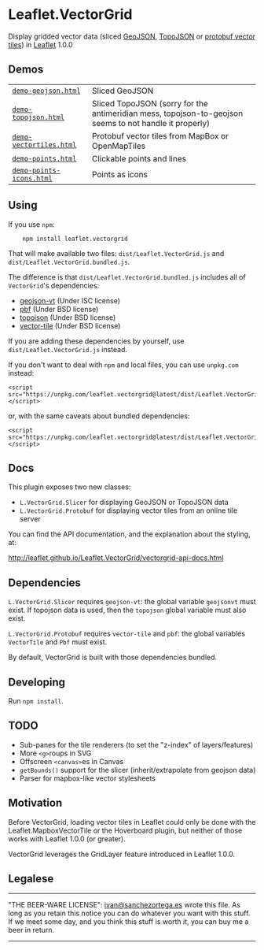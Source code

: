 

# Leaflet.VectorGrid


Display gridded vector data (sliced [GeoJSON](http://geojson.org/), [TopoJSON](https://github.com/mbostock/topojson/wiki) or [protobuf vector tiles](https://github.com/mapbox/vector-tile-spec)) in [Leaflet](http://www.leafletjs.com) 1.0.0


## Demos

|          |           |
| ---      | ---       |
| [`demo-geojson.html`](http://leaflet.github.io/Leaflet.VectorGrid/demo-geojson.html) | Sliced GeoJSON |
| [`demo-topojson.html`](http://leaflet.github.io/Leaflet.VectorGrid/demo-topojson.html) | Sliced TopoJSON (sorry for the antimeridian mess, topojson-to-geojson seems to not handle it properly) |
| [`demo-vectortiles.html`](http://leaflet.github.io/Leaflet.VectorGrid/demo-vectortiles.html) | Protobuf vector tiles from MapBox or OpenMapTiles |
| [`demo-points.html`](http://leaflet.github.io/Leaflet.VectorGrid/demo-points.html) | Clickable points and lines |
| [`demo-points-icons.html`](http://leaflet.github.io/Leaflet.VectorGrid/demo-points-icons.html) | Points as icons |


## Using

If you use `npm`:
```
	npm install leaflet.vectorgrid
```

That will make available two files: `dist/Leaflet.VectorGrid.js` and `dist/Leaflet.VectorGrid.bundled.js`.

The difference is that `dist/Leaflet.VectorGrid.bundled.js` includes all of `VectorGrid`'s dependencies:

* [geojson-vt](https://github.com/mapbox/geojson-vt) (Under ISC license)
* [pbf](https://github.com/mapbox/pbf) (Under BSD license)
* [topojson](https://github.com/mbostock/topojson) (Under BSD license)
* [vector-tile](https://github.com/mapbox/vector-tile-js) (Under BSD license)

 If you are adding these dependencies by yourself, use `dist/Leaflet.VectorGrid.js` instead.

If you don't want to deal with `npm` and local files, you can use `unpkg.com` instead:

```
<script src="https://unpkg.com/leaflet.vectorgrid@latest/dist/Leaflet.VectorGrid.bundled.js"></script>
```
or, with the same caveats about bundled dependencies:
```
<script src="https://unpkg.com/leaflet.vectorgrid@latest/dist/Leaflet.VectorGrid.js"></script>
```

## Docs

This plugin exposes two new classes:

* `L.VectorGrid.Slicer` for displaying GeoJSON or TopoJSON data
* `L.VectorGrid.Protobuf` for displaying vector tiles from an online tile server

You can find the API documentation, and the explanation about the styling, at:

http://leaflet.github.io/Leaflet.VectorGrid/vectorgrid-api-docs.html

## Dependencies

`L.VectorGrid.Slicer` requires `geojson-vt`: the global variable `geojsonvt` must exist. If topojson data is used, then the `topojson` global variable must also exist.

`L.VectorGrid.Protobuf` requires `vector-tile` and `pbf`: the global variables `VectorTile` and `Pbf` must exist.

By default, VectorGrid is built with those dependencies bundled.

## Developing

Run `npm install`.

## TODO

* Sub-panes for the tile renderers (to set the "z-index" of layers/features)
 * More `<g>`roups in SVG
 * Offscreen `<canvas>`es in Canvas
* `getBounds()` support for the slicer (inherit/extrapolate from geojson data)
* Parser for mapbox-like vector stylesheets

## Motivation

Before VectorGrid, loading vector tiles in Leaflet could only be done with the
Leaflet.MapboxVectorTile or the Hoverboard plugin, but neither of those works with
Leaflet 1.0.0 (or greater).

VectorGrid leverages the GridLayer feature introduced in Leaflet 1.0.0.

## Legalese

----------------------------------------------------------------------------

"THE BEER-WARE LICENSE":
<ivan@sanchezortega.es> wrote this file. As long as you retain this notice you
can do whatever you want with this stuff. If we meet some day, and you think
this stuff is worth it, you can buy me a beer in return.

----------------------------------------------------------------------------

